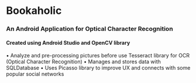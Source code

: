 <h1>Bookaholic</h1>

<h3>An Android Application for Optical Character Recognition</h3>
<h4>Created using Android Studio and OpenCV library</h4>

<p>
•	Analyze and pre-processing pictures before use Tesseract library for OCR (Optical Character Recognition)
•	Manages and stores data with SQLDatabase
•	Uses Picasso library to improve UX and connects with some popular social networks
</p>
